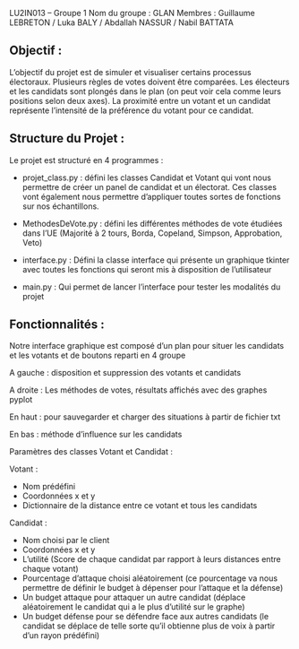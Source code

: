 LU2IN013 – Groupe 1
Nom du groupe : GLAN
Membres : Guillaume LEBRETON / Luka BALY / Abdallah NASSUR / Nabil BATTATA


## Objectif :

L’objectif du projet est de simuler et visualiser certains processus électoraux. 
Plusieurs règles de votes doivent être comparées. Les électeurs et les candidats sont plongés dans le plan (on peut voir cela comme leurs positions selon deux axes). La proximité entre un votant et un candidat représente l’intensité de la préférence du votant pour ce candidat.

## Structure du Projet :

Le projet est structuré en 4 programmes : 

- projet_class.py : défini les classes Candidat et Votant qui vont nous permettre de créer un panel de candidat et un électorat. Ces classes vont également nous permettre  d’appliquer toutes sortes de fonctions sur nos échantillons.

- MethodesDeVote.py : défini les différentes méthodes de vote étudiées dans l’UE (Majorité à 2 tours, Borda, Copeland, Simpson, Approbation, Veto)

- interface.py : Défini la classe interface qui présente un graphique tkinter avec toutes les fonctions qui seront mis à disposition de l’utilisateur

- main.py : Qui permet de lancer l’interface pour tester les modalités du projet










## Fonctionnalités :


Notre interface graphique est composé d’un plan pour situer les candidats et les votants et de boutons reparti en 4 groupe




A gauche : disposition et suppression des votants et candidats

A droite : Les méthodes de votes, résultats affichés avec des graphes pyplot

En haut : pour sauvegarder et charger des situations à partir de fichier txt

En bas : méthode d’influence sur les candidats










Paramètres des classes Votant et Candidat : 

Votant :

- Nom prédéfini 
- Coordonnées x et y
- Dictionnaire de la distance entre ce votant et tous les candidats

Candidat :

- Nom choisi par le client
- Coordonnées x et y
- L’utilité (Score de chaque candidat par rapport à leurs distances entre chaque votant)
- Pourcentage d’attaque choisi aléatoirement (ce pourcentage va nous permettre de définir le budget à dépenser pour l’attaque et la défense)
- Un budget attaque pour attaquer un autre candidat (déplace aléatoirement le candidat  qui a le plus d’utilité sur le graphe)
-  Un budget  défense pour se défendre face aux autres candidats (le candidat se déplace de telle sorte qu’il obtienne plus de voix à partir d’un rayon prédéfini) 




